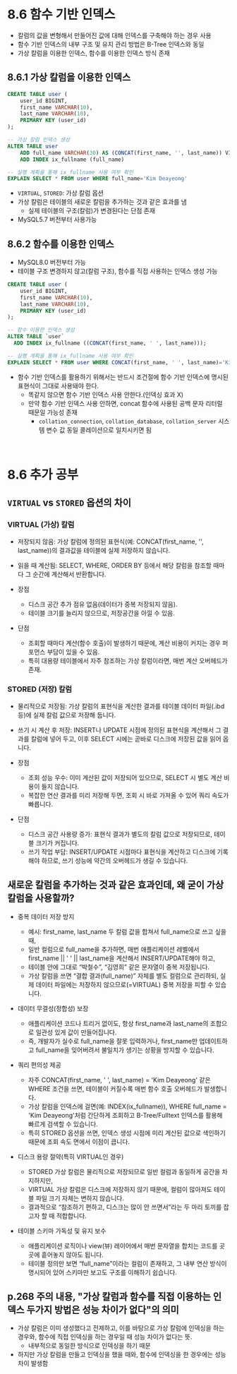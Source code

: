 # 8.6 함수 기반 인덱스
- 칼럼의 값을 변형해서 만들어진 값에 대해 인덱스를 구축해야 하는 경우 사용
- 함수 기반 인덱스의 내부 구조 및 유지 관리 방법은 B-Tree 인덱스와 동일
- 가상 칼럼을 이용한 인덱스, 함수를 이용한 인덱스 방식 존재

## 8.6.1 가상 칼럼을 이용한 인덱스
```sql
CREATE TABLE user (
    user_id BIGINT,
    first_name VARCHAR(10),
    last_name VARCHAR(10),
    PRIMARY KEY (user_id)
);

-- 가상 칼럼 인덱스 생성
ALTER TABLE user
    ADD full_name VARCHAR(30) AS (CONCAT(first_name, '', last_name)) VIRTUAL,
    ADD INDEX ix_fullname (full_name)

-- 실행 계획을 통해 ix_fullname 사용 여부 확인
EXPLAIN SELECT * FROM user WHERE full_name='Kim Deayeong'
```

- `VIRTUAL`, `STORED`: 가상 칼럼 옵션
- 가상 칼럼은 테이블의 새로운 칼럼을 추가하는 것과 같은 효과를 냄
    - 실제 테이블의 구조(칼럼)가 변경된다는 단점 존재
- MySQL5.7 버전부터 사용가능

## 8.6.2 함수를 이용한 인덱스
- MySQL8.0 버전부터 가능
- 테이블 구조 변경하지 않고(칼럼 구조), 함수를 직접 사용하는 인덱스 생성 가능

```sql
CREATE TABLE user (
    user_id BIGINT,
    first_name VARCHAR(10),
    last_name VARCHAR(10),
    PRIMARY KEY (user_id)
);

-- 함수 이용한 인덱스 생성
ALTER TABLE `user`
  ADD INDEX ix_fullname ((CONCAT(first_name, ' ', last_name)));

-- 실행 계획을 통해 ix_fullname 사용 여부 확인
EXPLAIN SELECT * FROM user WHERE CONCAT(first_name, ' ', last_name)='Kim Deayeong'

```

- 함수 기반 인덱스를 활용하기 위해서는 반드시 조건절에 함수 기반 인덱스에 명시된 표현식이 그대로 사용돼야 한다.
    - 똑같지 않으면 함수 기반 인덱스 사용 안한다.(인덱싱 효과 X)
    - 만약 함수 기반 인덱스 사용 안하면, concat 함수에 사용된 공백 문자 리터럴 때문일 가능성 존재
        - `collation_connection`, `collation_database`, `collation_server` 시스템 변수 값 동일 콜레이션으로 일치시키면 됨

<br>

# 8.6 추가 공부
## `VIRTUAL` vs `STORED` 옵션의 차이
### VIRTUAL (가상) 칼럼
- 저장되지 않음: 가상 칼럼에 정의된 표현식(예: CONCAT(first_name, '', last_name))의 결과값을 테이블에 실제 저장하지 않습니다.

- 읽을 때 계산됨: SELECT, WHERE, ORDER BY 등에서 해당 칼럼을 참조할 때마다 그 순간에 계산해서 반환합니다.

- 장점
    - 디스크 공간 추가 점유 없음(데이터가 중복 저장되지 않음).
    - 테이블 크기를 늘리지 않으므로, 저장공간을 아낄 수 있음.

- 단점
    - 조회할 때마다 계산(함수 호출)이 발생하기 때문에, 계산 비용이 커지는 경우 퍼포먼스 부담이 있을 수 있음.
    - 특히 대용량 테이블에서 자주 참조하는 가상 칼럼이라면, 매번 계산 오버헤드가 존재.

### STORED (저장) 칼럼
- 물리적으로 저장됨: 가상 칼럼의 표현식을 계산한 결과를 테이블 데이터 파일(.ibd 등)에 실제 칼럼 값으로 저장해 둡니다.

- 쓰기 시 계산 후 저장: INSERT나 UPDATE 시점에 정의된 표현식을 계산해서 그 결과를 칼럼에 넣어 두고, 이후 SELECT 시에는 곧바로 디스크에 저장된 값을 읽어 옵니다.

- 장점
    - 조회 성능 우수: 이미 계산된 값이 저장되어 있으므로, SELECT 시 별도 계산 비용이 들지 않습니다.
    - 복잡한 연산 결과를 미리 저장해 두면, 조회 시 바로 가져올 수 있어 쿼리 속도가 빠릅니다.

- 단점
    - 디스크 공간 사용량 증가: 표현식 결과가 별도의 칼럼 값으로 저장되므로, 테이블 크기가 커집니다.
    - 쓰기 작업 부담: INSERT/UPDATE 시점마다 표현식을 계산하고 디스크에 기록해야 하므로, 쓰기 성능에 약간의 오버헤드가 생길 수 있습니다.

## 새로운 칼럼을 추가하는 것과 같은 효과인데, 왜 굳이 가상 칼럼을 사용할까?
- 중복 데이터 저장 방지
    - 예시: first_name, last_name 두 칼럼 값을 합쳐서 full_name으로 쓰고 싶을 때,
    - 일반 컬럼으로 full_name을 추가하면, 매번 애플리케이션 레벨에서 first_name || ' ' || last_name을 계산해서 INSERT/UPDATE해야 하고,
    - 테이블 안에 그대로 “박철수”, “김영희” 같은 문자열이 중복 저장됩니다.
    - 가상 칼럼을 쓰면 “결합 결과(full_name)” 자체를 별도 컬럼으로 관리하되, 실제 데이터 파일에는 저장하지 않으므로(=VIRTUAL) 중복 저장을 피할 수 있습니다.

- 데이터 무결성(정합성) 보장
    - 애플리케이션 코드나 트리거 없이도, 항상 first_name과 last_name의 조합으로 일관성 있게 값이 만들어집니다.
    - 즉, 개발자가 실수로 full_name을 잘못 입력하거나, first_name만 업데이트하고 full_name을 잊어버려서 불일치가 생기는 상황을 방지할 수 있습니다.

- 쿼리 편의성 제공
    - 자주 CONCAT(first_name, ' ', last_name) = 'Kim Deayeong' 같은 WHERE 조건을 쓰면, 테이블이 커질수록 매번 함수 호출 오버헤드가 발생합니다.
    - 가상 칼럼을 인덱스에 걸면(예: INDEX(ix_fullname)), WHERE full_name = 'Kim Deayeong'처럼 간단하게 조회하고 B-Tree/Fulltext 인덱스를 활용해 빠르게 검색할 수 있습니다.
    - 특히 STORED 옵션을 쓰면, 인덱스 생성 시점에 미리 계산된 값으로 색인하기 때문에 조회 속도 면에서 이점이 큽니다.

- 디스크 용량 절약(특히 VIRTUAL인 경우)
    - STORED 가상 칼럼은 물리적으로 저장되므로 일반 컬럼과 동일하게 공간을 차지하지만,
    - VIRTUAL 가상 칼럼은 디스크에 저장하지 않기 때문에, 컬럼이 많아져도 테이블 파일 크기 자체는 변하지 않습니다.
    - 결과적으로 “참조하기 편하고, 디스크는 많이 안 쓰면서”라는 두 마리 토끼를 잡고자 할 때 적합합니다.

- 테이블 스키마 가독성 및 유지 보수
    - 애플리케이션 로직이나 view(뷰) 레이어에서 매번 문자열을 합치는 코드를 곳곳에 흩어놓지 않아도 됩니다.
    - 테이블 정의만 보면 “full_name”이라는 컬럼이 존재하고, 그 내부 연산 방식이 명시되어 있어 스키마만 보고도 구조를 이해하기 쉽습니다.

## p.268 주의 내용, "가상 칼럼과 함수를 직접 이용하는 인덱스 두가지 방법은 성능 차이가 없다"의 의미
- 가상 칼럼은 이미 생성했다고 전제하고, 이를 바탕으로 가상 칼럼에 인덱싱을 하는 경우와, 함수에 직접 인덱싱을 하는 경우일 때 성능 차이가 없다는 뜻.
    - 내부적으로 동일한 방식으로 인덱싱을 하기 때문
- 하지만 가상 칼럼을 만들고 인덱싱을 했을 때와, 함수에 인덱싱을 한 경우에는 성능 차이 발생함
